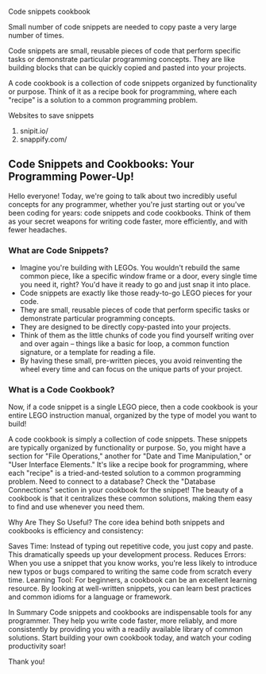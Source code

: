Code snippets cookbook

Small number of code snippets are needed to copy paste a very large number of times. 

Code snippets are small, reusable pieces of code that perform specific tasks or demonstrate particular programming concepts. They are like building blocks that can be quickly copied and pasted into your projects.

A code cookbook is a collection of code snippets organized by functionality or purpose. Think of it as a recipe book for programming, where each "recipe" is a solution to a common programming problem.

Websites to save snippets
1. snipit.io/
2. snappify.com/

## Code Snippets and Cookbooks: Your Programming Power-Up!
Hello everyone! Today, we're going to talk about two incredibly useful concepts for any programmer, whether you're just starting out or you've been coding for years: code snippets and code cookbooks. Think of them as your secret weapons for writing code faster, more efficiently, and with fewer headaches.

### What are Code Snippets?
- Imagine you're building with LEGOs. You wouldn't rebuild the same common piece, like a specific window frame or a door, every single time you need it, right? You'd have it ready to go and just snap it into place.
- Code snippets are exactly like those ready-to-go LEGO pieces for your code.
- They are small, reusable pieces of code that perform specific tasks or demonstrate particular programming concepts.
- They are designed to be directly copy-pasted into your projects.
- Think of them as the little chunks of code you find yourself writing over and over again – things like a basic for loop, a common function signature, or a template for reading a file.
- By having these small, pre-written pieces, you avoid reinventing the wheel every time and can focus on the unique parts of your project.

### What is a Code Cookbook?
Now, if a code snippet is a single LEGO piece, then a code cookbook is your entire LEGO instruction manual, organized by the type of model you want to build!

A code cookbook is simply a collection of code snippets.
These snippets are typically organized by functionality or purpose. So, you might have a section for "File Operations," another for "Date and Time Manipulation," or "User Interface Elements."
It's like a recipe book for programming, where each "recipe" is a tried-and-tested solution to a common programming problem. Need to connect to a database? Check the "Database Connections" section in your cookbook for the snippet!
The beauty of a cookbook is that it centralizes these common solutions, making them easy to find and use whenever you need them.

Why Are They So Useful?
The core idea behind both snippets and cookbooks is efficiency and consistency:

Saves Time: Instead of typing out repetitive code, you just copy and paste. This dramatically speeds up your development process.
Reduces Errors: When you use a snippet that you know works, you're less likely to introduce new typos or bugs compared to writing the same code from scratch every time.
Learning Tool: For beginners, a cookbook can be an excellent learning resource. By looking at well-written snippets, you can learn best practices and common idioms for a language or framework.

In Summary
Code snippets and cookbooks are indispensable tools for any programmer. They help you write code faster, more reliably, and more consistently by providing you with a readily available library of common solutions. Start building your own cookbook today, and watch your coding productivity soar!

Thank you!